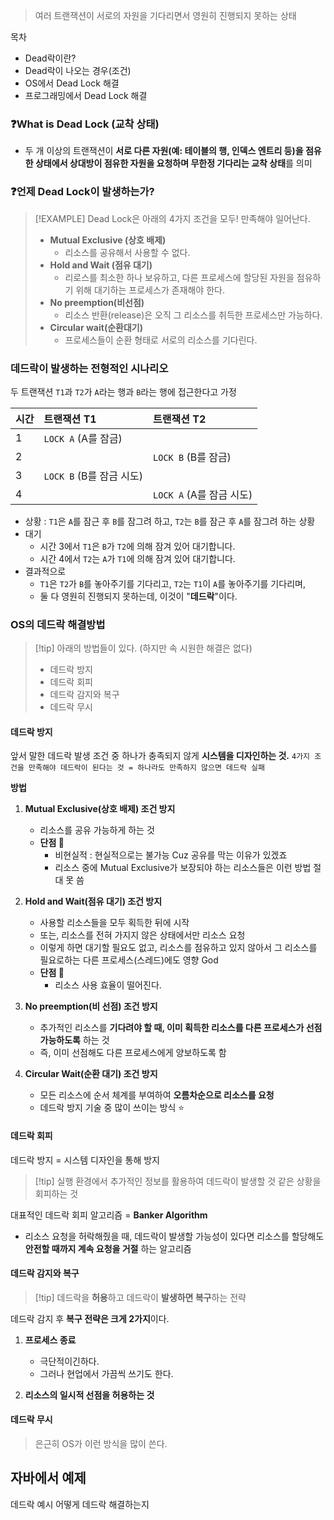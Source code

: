 > 여러 트랜잭션이 서로의 자원을 기다리면서 영원히 진행되지 못하는 상태

목차
- Dead락이란?
- Dead락이 나오는 경우(조건)
- OS에서 Dead Lock 해결 
- 프로그래밍에서 Dead Lock 해결


### ❓What is Dead Lock (교착 상태)
- 두 개 이상의 트랜잭션이 **서로 다른 자원(예: 테이블의 행, 인덱스 엔트리 등)을 점유한 상태에서 상대방이 점유한 자원을 요청하며 무한정 기다리는 교착 상태**를 의미


### ❓언제 Dead Lock이 발생하는가?
> [!EXAMPLE] Dead Lock은 아래의 4가지 조건을 모두! 만족해야 일어난다.
> - **Mutual Exclusive (상호 배제)**
> 	- 리소스를 공유해서 사용할 수 없다.
> - **Hold and Wait (점유 대기)**
> 	- 리로스를 최소한 하나 보유하고, 다른 프로세스에 할당된 자원을 점유하기 위해 대기하는 프로세스가 존재해야 한다.
> - **No preemption(비선점)**
> 	- 리소스 반환(release)은 오직 그 리소스를 취득한 프로세스만 가능하다.
> - **Circular wait(순환대기)**
> 	- 프로세스들이 순환 형태로 서로의 리소스를 기다린다.


### 데드락이 발생하는 전형적인 시나리오

두 트랜잭션 `T1`과 `T2`가 `A`라는 행과 `B`라는 행에 접근한다고 가정

| 시간  | 트랜잭션 T1             | 트랜잭션 T2             |
| :-- | :------------------ | :------------------ |
| 1   | `LOCK A` (A를 잠금)    |                     |
| 2   |                     | `LOCK B` (B를 잠금)    |
| 3   | `LOCK B` (B를 잠금 시도) |                     |
| 4   |                     | `LOCK A` (A를 잠금 시도) |

- 상황 : `T1`은 `A`를 잠근 후 `B`를 잠그려 하고, `T2`는 `B`를 잠근 후 `A`를 잠그려 하는 상황
- 대기
	- 시간 3에서 `T1`은 `B`가 `T2`에 의해 잠겨 있어 대기합니다.
	- 시간 4에서 `T2`는 `A`가 `T1`에 의해 잠겨 있어 대기합니다.
- 결과적으로
	- `T1`은 `T2`가 `B`를 놓아주기를 기다리고, `T2`는 `T1`이 `A`를 놓아주기를 기다리며, 
	- 둘 다 영원히 진행되지 못하는데, 이것이 "**데드락**"이다.


### OS의 데드락 해결방법 
>[!tip] 아래의 방법들이 있다. (하지만 속 시원한 해결은 없다)
>- 데드락 방지
>- 데드락 회피
>- 데드락 감지와 복구
>- 데드락 무시 

#### 데드락 방지 
앞서 말한 데드락 발생 조건 중 하나가 충족되지 않게 **시스템을 디자인하는 것.**
`4가지 조건을 만족해야 데드락이 된다는 것 = 하나라도 만족하지 않으면 데드락 실패`

**방법**
1. **Mutual Exclusive(상호 배제) 조건 방지** 
	- 리소스를 공유 가능하게 하는 것 
	- **단점 💢**
		- 비현실적 : 현실적으로는 불가능 Cuz 공유를 막는 이유가 있겠죠 
		- 리소스 중에 Mutual Exclusive가 보장되야 하는 리소스들은 이런 방법 절대 못 씀 
	  
2. **Hold and Wait(점유 대기) 조건 방지** 
	- 사용할 리소스들을 모두 획득한 뒤에 시작 
	- 또는, 리소스를 전혀 가지지 않은 상태에서만 리소스 요청 
	- 이렇게 하면 대기할 필요도 없고, 리소스를 점유하고 있지 않아서 그 리소스를 필요로하는 다른 프로세스(스레드)에도 영향 God
	- **단점 💢**
		- 리소스 사용 효율이 떨어진다.
3. **No preemption(비 선점) 조건 방지** 
	- 추가적인 리소스를 **기다려야 할 때, 이미 획득한 리소스를 다른 프로세스가 선점 가능하도록** 하는 것 
	- 즉, 이미 선점해도 다른 프로세스에게 양보하도록 함
	  
4. **Circular Wait(순환 대기) 조건 방지** 
	- 모든 리소스에 순서 체계를 부여하여 **오름차순으로 리소스를 요청** 
	- 데드락 방지 기술 중 많이 쓰이는 방식 ⭐


#### 데드락 회피 
데드락 방지 = 시스템 디자인을 통해 방지 

>[!tip] 실행 환경에서 추가적인 정보를 활용하여 데드락이 발생할 것 같은 상황을 회피하는 것

대표적인 데드락 회피 알고리즘 = **Banker Algorithm**
- 리소스 요청을 허락해줬을 때, 데드락이 발생할 가능성이 있다면 리소스를 할당해도 **안전할 때까지 계속 요청을 거절** 하는 알고리즘 
#### 데드락 감지와 복구 

>[!tip] 데드락을 **허용**하고 데드락이 **발생하면 복구**하는 전략 

데드락 감지 후 **복구 전략은 크게 2가지**이다.
1. **프로세스 종료**
	- 극단적이긴하다. 
	- 그러나 현업에서 가끔씩 쓰기도 한다.
	  
2. **리소스의 일시적 선점을 허용하는 것** 


#### 데드락 무시 

>은근히 OS가 이런 방식을 많이 쓴다.


## 자바에서 예제 


데드락 예시 
어떻게 데드락 해결하는지 


